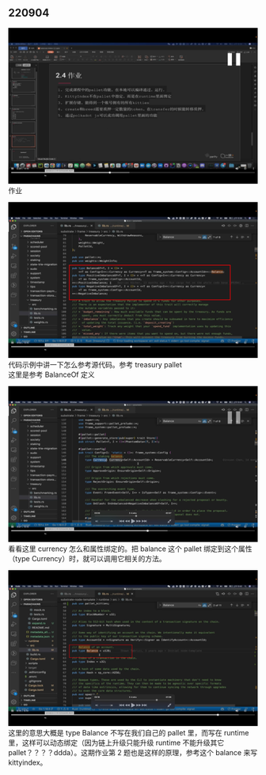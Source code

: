 ## 220904

![](./img/2022-09-04-15-24-39.png)  
作业

![](./img/2022-09-04-15-28-18.png)
代码示例中讲一下怎么参考源代码。参考 treasury pallet  
这里是参考 BalanceOf 定义

![](./img/2022-09-04-15-29-50.png)  
看看这里 currency 怎么和属性绑定的。把 balance 这个 pallet 绑定到这个属性（type Currency）时，就可以调用它相关的方法。

![](./img/2022-09-04-15-34-56.png)  
这里的意思大概是 type Balance 不写在我们自己的 pallet 里，而写在 runtime 里，这样可以动态绑定（因为链上升级只能升级 runtime 不能升级其它 pallet？？？？ddda）。这期作业第 2 题也是这样的原理，参考这个 balance 来写 kittyindex。
